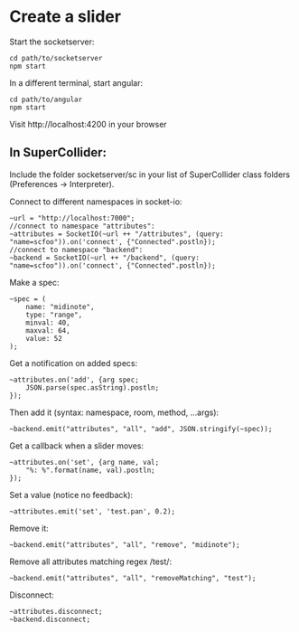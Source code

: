 # Create a slider


Start the socketserver:

```
cd path/to/socketserver
npm start
```

In a different terminal, start angular:

```
cd path/to/angular
npm start
```
Visit http://localhost:4200 in your browser

## In SuperCollider:

Include the folder socketserver/sc in your list of SuperCollider class folders (Preferences -> Interpreter).

Connect to different namespaces in socket-io:
```
~url = "http://localhost:7000";
//connect to namespace "attributes":
~attributes = SocketIO(~url ++ "/attributes", (query: "name=scfoo")).on('connect', {"Connected".postln});
//connect to namespace "backend":
~backend = SocketIO(~url ++ "/backend", (query: "name=scfoo")).on('connect', {"Connected".postln});
```
Make a spec:
```
~spec = (
	name: "midinote",
	type: "range",
	minval: 40,
	maxval: 64,
	value: 52
);
```

Get a notification on added specs:
```
~attributes.on('add', {arg spec;
	JSON.parse(spec.asString).postln;
});

```
Then add it (syntax: namespace, room, method, ...args):
```
~backend.emit("attributes", "all", "add", JSON.stringify(~spec));
```

Get a callback when a slider moves:
```
~attributes.on('set', {arg name, val;
	"%: %".format(name, val).postln;
});
```

Set a value (notice no feedback):
```
~attributes.emit('set', 'test.pan', 0.2);

```

Remove it:
```
~backend.emit("attributes", "all", "remove", "midinote");
````

Remove all attributes matching regex /test/:
```
~backend.emit("attributes", "all", "removeMatching", "test");
```
Disconnect:
```
~attributes.disconnect;
~backend.disconnect;
```

